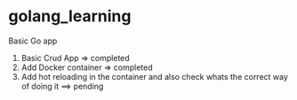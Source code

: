 # golang_learning

Basic Go app

1. Basic Crud App => completed
2. Add Docker container => completed
3. Add hot reloading in the container and also check whats the correct way of doing it ==> pending
